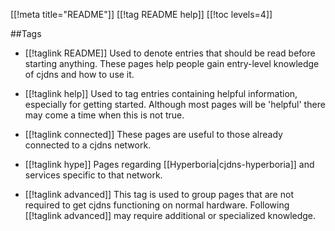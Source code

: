 [[!meta title="README"]]
[[!tag README help]]
[[!toc levels=4]]


##Tags

* [[!taglink README]]
	Used to denote entries that should be read before starting anything.  These pages help people gain entry-level knowledge of cjdns and how to use it.

* [[!taglink help]]
	Used to tag entries containing helpful information, especially for getting started.  Although most pages will be 'helpful' there may come a time when this is not true.

* [[!taglink connected]]
	These pages are useful to those already connected to a cjdns network.

* [[!taglink hype]]
	Pages regarding [[Hyperboria|cjdns-hyperboria]] and services specific to that network.

* [[!taglink advanced]]
	This tag is used to group pages that are not required to get cjdns functioning on normal hardware.  Following [[!taglink advanced]] may require additional or specialized knowledge.
